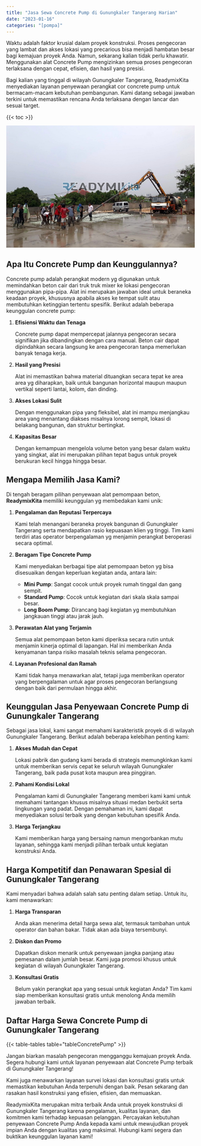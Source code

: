 ```yaml
---
title: "Jasa Sewa Concrete Pump di Gunungkaler Tangerang Harian"
date: "2023-01-16"
categories: "[pompa]"
---
```


Waktu adalah faktor krusial dalam proyek konstruksi. Proses pengecoran yang lambat dan akses lokasi yang precarious bisa menjadi hambatan besar bagi kemajuan proyek Anda. Namun, sekarang kalian tidak perlu khawatir. Menggunakan alat Concrete Pump mengizinkan semua proses pengecoran terlaksana dengan cepat, efisien, dan hasil yang presisi.

Bagi kalian yang tinggal di wilayah Gunungkaler Tangerang, ReadymixKita menyediakan layanan penyewaan perangkat cor concrete pump untuk bermacam-macam kebutuhan pembangunan. Kami datang sebagai jawaban terkini untuk memastikan rencana Anda terlaksana dengan lancar dan sesuai target.

{{< toc >}}

![Jasa Sewa Concrete Pump di Gunungkaler Tangerang Harian](/images/pompa/sewa-pompa-07.jpg)

## Apa Itu Concrete Pump dan Keunggulannya?

Concrete pump adalah perangkat modern yg digunakan untuk memindahkan beton cair dari truk truk mixer ke lokasi pengecoran menggunakan pipa-pipa. Alat ini merupakan jawaban ideal untuk beraneka keadaan proyek, khususnya apabila akses ke tempat sulit atau membutuhkan ketinggian tertentu spesifik. Berikut adalah beberapa keunggulan concrete pump:

1. **Efisiensi Waktu dan Tenaga**

   Concrete pump dapat mempercepat jalannya pengecoran secara signifikan jika dibandingkan dengan cara manual. Beton cair dapat dipindahkan secara langsung ke area pengecoran tanpa memerlukan banyak tenaga kerja.

2. **Hasil yang Presisi**

   Alat ini memastikan bahwa material dituangkan secara tepat ke area area yg diharapkan, baik untuk bangunan horizontal maupun maupun vertikal seperti lantai, kolom, dan dinding.

3. **Akses Lokasi Sulit**

   Dengan menggunakan pipa yang fleksibel, alat ini mampu menjangkau area yang menantang diakses misalnya lorong sempit, lokasi di belakang bangunan, dan struktur bertingkat.

4. **Kapasitas Besar**

   Dengan kemampuan mengelola volume beton yang besar dalam waktu yang singkat, alat ini merupakan pilihan tepat bagus untuk proyek berukuran kecil hingga hingga besar.

## Mengapa Memilih Jasa Kami?

Di tengah beragam pilihan penyewaan alat pemompaan beton, **ReadymixKita** memiliki keunggulan yg membedakan kami unik:

1. **Pengalaman dan Reputasi Terpercaya**

   Kami telah menangani beraneka proyek bangunan di Gunungkaler Tangerang serta mendapatkan rasio kepuasaan klien yg tinggi. Tim kami terdiri atas operator berpengalaman yg menjamin perangkat beroperasi secara optimal.

2. **Beragam Tipe Concrete Pump**

   Kami menyediakan berbagai tipe alat pemompaan beton yg bisa disesuaikan dengan keperluan kegiatan anda, antara lain:
   - **Mini Pump**: Sangat cocok untuk proyek rumah tinggal dan gang sempit.
   - **Standard Pump**: Cocok untuk kegiatan dari skala skala sampai besar.
   - **Long Boom Pump**: Dirancang bagi kegiatan yg membutuhkan jangkauan tinggi atau jarak jauh.

3. **Perawatan Alat yang Terjamin**

   Semua alat pemompaan beton kami diperiksa secara rutin untuk menjamin kinerja optimal di lapangan. Hal ini memberikan Anda kenyamanan tanpa risiko masalah teknis selama pengecoran.

4. **Layanan Profesional dan Ramah**

   Kami tidak hanya menawarkan alat, tetapi juga memberikan operator yang berpengalaman untuk agar proses pengecoran berlangsung dengan baik dari permulaan hingga akhir.

## Keunggulan Jasa Penyewaan Concrete Pump di Gunungkaler Tangerang

Sebagai jasa lokal, kami sangat memahami karakteristik proyek di di wilayah Gunungkaler Tangerang. Berikut adalah beberapa kelebihan penting kami:

1. **Akses Mudah dan Cepat**

   Lokasi pabrik dan gudang kami berada di strategis memungkinkan kami untuk memberikan servis cepat ke seluruh wilayah Gunungkaler Tangerang, baik pada pusat kota maupun area pinggiran.

2. **Pahami Kondisi Lokal**

   Pengalaman kami di Gunungkaler Tangerang memberi kami kami untuk memahami tantangan khusus misalnya situasi medan berbukit serta lingkungan yang padat. Dengan pemahaman ini, kami dapat menyediakan solusi terbaik yang dengan kebutuhan spesifik Anda.

3. **Harga Terjangkau**

   Kami memberikan harga yang bersaing namun mengorbankan mutu layanan, sehingga kami menjadi pilihan terbaik untuk kegiatan konstruksi Anda.

## Harga Kompetitif dan Penawaran Spesial di Gunungkaler Tangerang

Kami menyadari bahwa adalah salah satu penting dalam setiap. Untuk itu, kami menawarkan:

1. **Harga Transparan**

   Anda akan menerima detail harga sewa alat, termasuk tambahan untuk operator dan bahan bakar. Tidak akan ada biaya tersembunyi.

2. **Diskon dan Promo**

   Dapatkan diskon menarik untuk penyewaan jangka panjang atau pemesanan dalam jumlah besar. Kami juga promosi khusus untuk kegiatan di wilayah Gunungkaler Tangerang.

3. **Konsultasi Gratis**

   Belum yakin perangkat apa yang sesuai untuk kegiatan Anda? Tim kami siap memberikan konsultasi gratis untuk menolong Anda memilih jawaban terbaik.

## Daftar Harga Sewa Concrete Pump di Gunungkaler Tangerang

{{< table-tables table="tableConcretePump" >}}

Jangan biarkan masalah pengecoran mengganggu kemajuan proyek Anda. Segera hubungi kami untuk layanan penyewaan alat Concrete Pump terbaik di Gunungkaler Tangerang!

Kami juga menawarkan layanan survei lokasi dan konsultasi gratis untuk memastikan kebutuhan Anda terpenuhi dengan baik. Pesan sekarang dan rasakan hasil konstruksi yang efisien, efisien, dan memuaskan.

ReadymixKita merupakan mitra terbaik Anda untuk proyek konstruksi di Gunungkaler Tangerang karena pengalaman, kualitas layanan, dan komitmen kami terhadap kepuasan pelanggan. Percayakan kebutuhan penyewaan Concrete Pump Anda kepada kami untuk mewujudkan proyek impian Anda dengan kualitas yang maksimal. Hubungi kami segera dan buktikan keunggulan layanan kami!